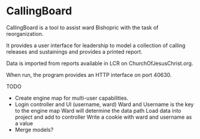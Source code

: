 # CallingBoard

CallingBoard is a tool to assist ward Bishopric 
with the task of reorganization.

It provides a user interface for leadership
to model a collection of calling releases and
sustainings and provides a printed report.

Data is imported from reports available in
LCR on ChurchOfJesusChrist.org.

When run, the program provides an HTTP interface 
on port 40630.

TODO
- Create engine map for multi-user capabilities. 
- Login controller and UI (username, ward)
  Ward and Username is the key to the engine map
  Ward will determine the data path
  Load data into project and add to controller
  Write a cookie with ward and username as a value
- Merge models?
